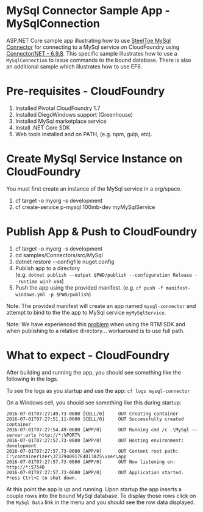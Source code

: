 ﻿# MySql Connector Sample App - MySqlConnection
ASP.NET Core sample app illustrating how to use [SteelToe MySql Connector](https://github.com/SteelToeOSS/Connectors/tree/master/src/SteelToe.CloudFoundry.Connector.MySql) for connecting to a MySql service on CloudFoundry using [Connector/NET - 6.9.8](https://dev.mysql.com/downloads/connector/net/). This specific sample illustrates how to use a `MySqlConnection` to issue commands to the bound database. There is also an additional sample which illustrates how to use EF6.

# Pre-requisites - CloudFoundry

1. Installed Pivotal CloudFoundry 1.7
2. Installed DiegoWindows support (Greenhouse)
3. Installed MySql marketplace service
4. Install .NET Core SDK
5. Web tools installed and on PATH, (e.g. npm, gulp, etc).  

# Create MySql Service Instance on CloudFoundry
You must first create an instance of the MySql service in a org/space.

1. cf target -o myorg -s development
2. cf create-service p-mysql 100mb-dev myMySqlService 

# Publish App & Push to CloudFoundry

1. cf target -o myorg -s development
2. cd samples/Connectors/src/MySql
3. dotnet restore --configfile nuget.config
4. Publish app to a directory  
(e.g. `dotnet publish --output $PWD/publish --configuration Release --runtime win7-x64`)
5. Push the app using the provided manifest.
 (e.g.  `cf push -f manifest-windows.yml -p $PWD/publish`)

Note: The provided manifest will create an app named `mysql-connector` and attempt to bind to the the app to MySql service `myMySqlService`.

Note: We have experienced this [problem](https://github.com/dotnet/cli/issues/3283) when using the RTM SDK and when publishing to a relative directory... workaround is to use full path.

# What to expect - CloudFoundry
After building and running the app, you should see something like the following in the logs. 

To see the logs as you startup and use the app: `cf logs mysql-connector`

On a Windows cell, you should see something like this during startup:
```
2016-07-01T07:27:49.73-0600 [CELL/0]     OUT Creating container
2016-07-01T07:27:51.11-0600 [CELL/0]     OUT Successfully created container
2016-07-01T07:27:54.49-0600 [APP/0]      OUT Running cmd /c .\MySql --server.urls http://*:%PORT%
2016-07-01T07:27:57.73-0600 [APP/0]      OUT Hosting environment: development
2016-07-01T07:27:57.73-0600 [APP/0]      OUT Content root path: C:\containerizer\3737940917E4D13A25\user\app
2016-07-01T07:27:57.73-0600 [APP/0]      OUT Now listening on: http://*:57540
2016-07-01T07:27:57.73-0600 [APP/0]      OUT Application started. Press Ctrl+C to shut down.
```
At this point the app is up and running.  Upon startup the app inserts a couple rows into the bound MySql database. To display those rows click on the `MySql Data` link in the menu and you should see the row data displayed.
